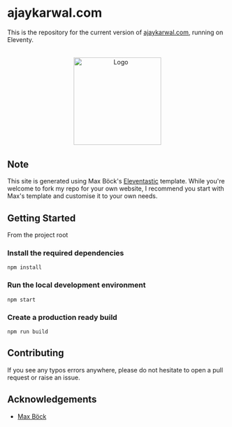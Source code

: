 # ajaykarwal.com

This is the repository for the current version of [ajaykarwal.com](https://ajaykarwal.com), running on Eleventy.

<div align="center" style="margin:32px">
    <img src="/assets/images/logo.png" alt="Logo" width='200px' height='200px'/>
</div>

## Note
This site is generated using Max Böck's [Eleventastic](https://github.com/maxboeck/eleventastic) template. While you're welcome to fork my repo for your own website, I recommend you start with Max's template and customise it to your own needs.

## Getting Started
From the project root

### Install the required dependencies
```shell
npm install
```

### Run the local development environment
```shell
npm start
```

### Create a production ready build
```shell
npm run build
```

## Contributing
If you see any typos errors anywhere, please do not hesitate to open a pull request or raise an issue.

## Acknowledgements
- [Max Böck](https://github.com/maxboeck/)